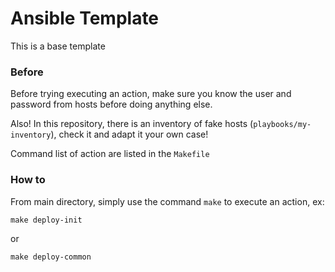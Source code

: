 # Ansible Template
This is a base template

### Before
Before trying executing an action, make sure you know the user and password from hosts before doing anything else.

Also! In this repository, there is an inventory of fake hosts (`playbooks/my-inventory`), check it and adapt it your own case!

Command list of action are listed in the `Makefile`

### How to
From main directory, simply use the command `make` to execute an action, ex:
```
make deploy-init
```
or

```
make deploy-common
```
